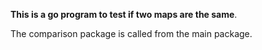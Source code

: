 **This is a go program to test if two maps are the same**.

The comparison package is called from the main package.
